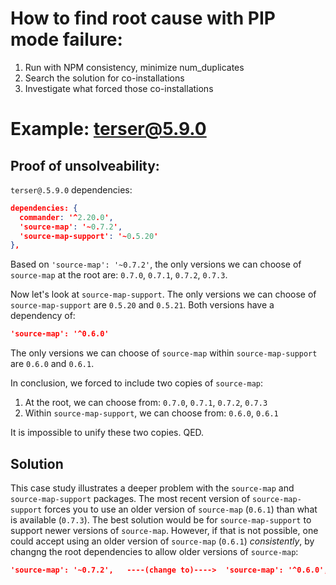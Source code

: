 # How to find root cause with PIP mode failure:

1. Run with NPM consistency, minimize num_duplicates
2. Search the solution for co-installations
3. Investigate what forced those co-installations


# Example: terser@5.9.0

## Proof of unsolveability:

`terser@.5.9.0` dependencies:

```json
dependencies: {
  commander: '^2.20.0',
  'source-map': '~0.7.2',
  'source-map-support': '~0.5.20'
},
```

Based on `'source-map': '~0.7.2'`, the only versions we can choose of `source-map` at the root are: `0.7.0`, `0.7.1`, `0.7.2`, `0.7.3`.

Now let's look at `source-map-support`. The only versions
we can choose of `source-map-support` are `0.5.20` and `0.5.21`. Both versions have a dependency of:

```json
'source-map': '^0.6.0'
```

The only versions we can choose of `source-map` within `source-map-support` are `0.6.0`
and `0.6.1`.

In conclusion, we forced to include two copies of `source-map`:
1. At the root, we can choose from: `0.7.0`, `0.7.1`, `0.7.2`, `0.7.3`
2. Within `source-map-support`, we can choose from: `0.6.0`, `0.6.1`

It is impossible to unify these two copies. QED.


## Solution
This case study illustrates a deeper problem with the `source-map` and `source-map-support` packages. The most recent version of `source-map-support`
forces you to use an older version of `source-map` (`0.6.1`) than what is
available (`0.7.3`). The best solution would be for `source-map-support` to
support newer versions of `source-map`. However, if that is not possible,
one could accept using an older version of `source-map` (`0.6.1`) *consistently*,
by changng the root dependencies to allow older versions of `source-map`:

```json
'source-map': '~0.7.2',   ----(change to)---->  'source-map': '^0.6.0',
```






